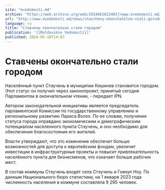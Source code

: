 ```yaml
---
site: "evedomosti.md"
archive: "https://web.archive.org/web/20240620124027/www.evedomosti.md/news/stavcheny-okonchatelno-stali-gorodom"
url: "http://www.evedomosti.md/news/stavcheny-okonchatelno-stali-gorodom"
language: ru
title: "Ставчены окончательно стали городом"
publication: '[[Moldavskie Vedomosti]]'
published: 2024-05-16T14:07
---
```


# Ставчены окончательно стали городом

Населённый пункт Стэучень в муниципии Кишинев становится городом. Этот статус он получил через законопроект, принятый сегодня Парламентом в окончательном чтении, - передает IPN.

Автором законодательной инициативы является председатель парламентской Комиссии по государственному управлению и региональному развитию Лариса Волох. По ее словам, получение статуса города оправдано экономическим и демографическим потенциалом населенного пункта Стэучень, и оно необходимо для обеспечения благосостояния его жителей.

Власти утверждают, что это изменение обеспечит больше возможностей для доступа к европейским фондам, увеличит инвестиции в инфраструктурные проекты и повысит привлекательность населённого пункта для бизнесменов, что означает больше рабочих мест.

В состав коммуны Стэучень входят села Стэучень и Гоянул Ноу. По данным Национального бюро статистики, на 1 января 2023 года численность населения в коммуне составляла 9 295 человек.